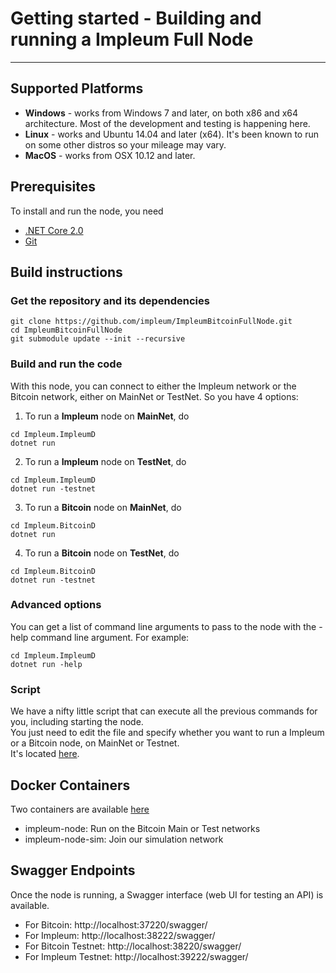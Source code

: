 

# Getting started - Building and running a Impleum Full Node 

---------------

## Supported Platforms

* <b>Windows</b> - works from Windows 7 and later, on both x86 and x64 architecture. Most of the development and testing is happening here.
* <b>Linux</b> - works and Ubuntu 14.04 and later (x64). It's been known to run on some other distros so your mileage may vary.
* <b>MacOS</b> - works from OSX 10.12 and later. 

## Prerequisites

To install and run the node, you need
* [.NET Core 2.0](https://www.microsoft.com/net/download/core)
* [Git](https://git-scm.com/)

## Build instructions

### Get the repository and its dependencies

```
git clone https://github.com/impleum/ImpleumBitcoinFullNode.git  
cd ImpleumBitcoinFullNode
git submodule update --init --recursive
```

### Build and run the code
With this node, you can connect to either the Impleum network or the Bitcoin network, either on MainNet or TestNet.
So you have 4 options:

1. To run a <b>Impleum</b> node on <b>MainNet</b>, do
```
cd Impleum.ImpleumD
dotnet run
```  

2. To run a <b>Impleum</b>  node on <b>TestNet</b>, do
```
cd Impleum.ImpleumD
dotnet run -testnet
```  

3. To run a <b>Bitcoin</b> node on <b>MainNet</b>, do
```
cd Impleum.BitcoinD
dotnet run
```  

4. To run a <b>Bitcoin</b> node on <b>TestNet</b>, do
```
cd Impleum.BitcoinD
dotnet run -testnet
```  

### Advanced options

You can get a list of command line arguments to pass to the node with the -help command line argument. For example:
```
cd Impleum.ImpleumD
dotnet run -help
```  

### Script
We have a nifty little script that can execute all the previous commands for you, including starting the node.  
You just need to edit the file and specify whether you want to run a Impleum or a Bitcoin node, on MainNet or Testnet.  
It's located [here](https://gist.github.com/bokobza/e68832f5d7d4102bcb33fcde8d9a72fb#file-build-and-run-a-stratis-node-ps1).


Docker Containers
-------------------

Two containers are available [here](https://hub.docker.com/u/stratisplatform/)

- impleum-node: Run on the Bitcoin Main or Test networks
- impleum-node-sim: Join our simulation network

Swagger Endpoints
-------------------

Once the node is running, a Swagger interface (web UI for testing an API) is available.

* For Bitcoin: http://localhost:37220/swagger/
* For Impleum: http://localhost:38222/swagger/
* For Bitcoin Testnet: http://localhost:38220/swagger/
* For Impleum Testnet: http://localhost:39222/swagger/
